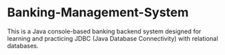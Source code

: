 # Banking-Management-System
This is a Java console-based banking backend system designed for learning and practicing JDBC (Java Database Connectivity) with relational databases.

